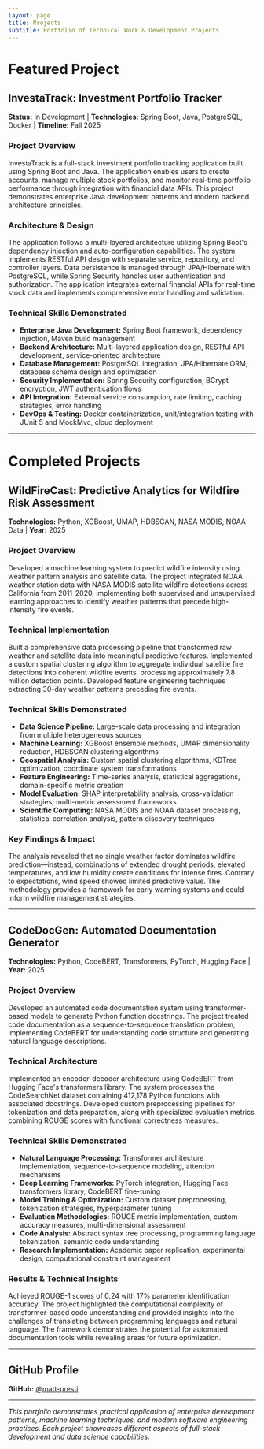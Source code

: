 ```yaml
---
layout: page
title: Projects
subtitle: Portfolio of Technical Work & Development Projects
---
```


# Featured Project

## InvestaTrack: Investment Portfolio Tracker
**Status:** In Development | **Technologies:** Spring Boot, Java, PostgreSQL, Docker | **Timeline:** Fall 2025

### Project Overview
InvestaTrack is a full-stack investment portfolio tracking application built using Spring Boot and Java. The application enables users to create accounts, manage multiple stock portfolios, and monitor real-time portfolio performance through integration with financial data APIs. This project demonstrates enterprise Java development patterns and modern backend architecture principles.

### Architecture & Design
The application follows a multi-layered architecture utilizing Spring Boot's dependency injection and auto-configuration capabilities. The system implements RESTful API design with separate service, repository, and controller layers. Data persistence is managed through JPA/Hibernate with PostgreSQL, while Spring Security handles user authentication and authorization. The application integrates external financial APIs for real-time stock data and implements comprehensive error handling and validation.

### Technical Skills Demonstrated
- **Enterprise Java Development:** Spring Boot framework, dependency injection, Maven build management
- **Backend Architecture:** Multi-layered application design, RESTful API development, service-oriented architecture
- **Database Management:** PostgreSQL integration, JPA/Hibernate ORM, database schema design and optimization
- **Security Implementation:** Spring Security configuration, BCrypt encryption, JWT authentication flows
- **API Integration:** External service consumption, rate limiting, caching strategies, error handling
- **DevOps & Testing:** Docker containerization, unit/integration testing with JUnit 5 and MockMvc, cloud deployment

---

# Completed Projects

## WildFireCast: Predictive Analytics for Wildfire Risk Assessment
**Technologies:** Python, XGBoost, UMAP, HDBSCAN, NASA MODIS, NOAA Data | **Year:** 2025

### Project Overview
Developed a machine learning system to predict wildfire intensity using weather pattern analysis and satellite data. The project integrated NOAA weather station data with NASA MODIS satellite wildfire detections across California from 2011-2020, implementing both supervised and unsupervised learning approaches to identify weather patterns that precede high-intensity fire events.

### Technical Implementation
Built a comprehensive data processing pipeline that transformed raw weather and satellite data into meaningful predictive features. Implemented a custom spatial clustering algorithm to aggregate individual satellite fire detections into coherent wildfire events, processing approximately 7.8 million detection points. Developed feature engineering techniques extracting 30-day weather patterns preceding fire events.

### Technical Skills Demonstrated
- **Data Science Pipeline:** Large-scale data processing and integration from multiple heterogeneous sources
- **Machine Learning:** XGBoost ensemble methods, UMAP dimensionality reduction, HDBSCAN clustering algorithms
- **Geospatial Analysis:** Custom spatial clustering algorithms, KDTree optimization, coordinate system transformations
- **Feature Engineering:** Time-series analysis, statistical aggregations, domain-specific metric creation
- **Model Evaluation:** SHAP interpretability analysis, cross-validation strategies, multi-metric assessment frameworks
- **Scientific Computing:** NASA MODIS and NOAA dataset processing, statistical correlation analysis, pattern discovery techniques

### Key Findings & Impact
The analysis revealed that no single weather factor dominates wildfire prediction—instead, combinations of extended drought periods, elevated temperatures, and low humidity create conditions for intense fires. Contrary to expectations, wind speed showed limited predictive value. The methodology provides a framework for early warning systems and could inform wildfire management strategies.

---

## CodeDocGen: Automated Documentation Generator
**Technologies:** Python, CodeBERT, Transformers, PyTorch, Hugging Face | **Year:** 2025

### Project Overview
Developed an automated code documentation system using transformer-based models to generate Python function docstrings. The project treated code documentation as a sequence-to-sequence translation problem, implementing CodeBERT for understanding code structure and generating natural language descriptions.

### Technical Architecture
Implemented an encoder-decoder architecture using CodeBERT from Hugging Face's transformers library. The system processes the CodeSearchNet dataset containing 412,178 Python functions with associated docstrings. Developed custom preprocessing pipelines for tokenization and data preparation, along with specialized evaluation metrics combining ROUGE scores with functional correctness measures.

### Technical Skills Demonstrated
- **Natural Language Processing:** Transformer architecture implementation, sequence-to-sequence modeling, attention mechanisms
- **Deep Learning Frameworks:** PyTorch integration, Hugging Face transformers library, CodeBERT fine-tuning
- **Model Training & Optimization:** Custom dataset preprocessing, tokenization strategies, hyperparameter tuning
- **Evaluation Methodologies:** ROUGE metric implementation, custom accuracy measures, multi-dimensional assessment
- **Code Analysis:** Abstract syntax tree processing, programming language tokenization, semantic code understanding
- **Research Implementation:** Academic paper replication, experimental design, computational constraint management

### Results & Technical Insights
Achieved ROUGE-1 scores of 0.24 with 17% parameter identification accuracy. The project highlighted the computational complexity of transformer-based code understanding and provided insights into the challenges of translating between programming languages and natural language. The framework demonstrates the potential for automated documentation tools while revealing areas for future optimization.

---

## GitHub Profile
**GitHub:** [@matt-presti](https://github.com/matt-presti)

---

*This portfolio demonstrates practical application of enterprise development patterns, machine learning techniques, and modern software engineering practices. Each project showcases different aspects of full-stack development and data science capabilities.*
